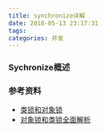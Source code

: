 ```yaml
---
title: synchronize详解
date: 2018-05-13 23:17:31
tags: 
categories: 并发
---
```


### Sychronize概述

### 参考资料
- [类锁和对象锁](https://juejin.im/post/5adc8f8af265da0b7e0bdafe)
- [对象锁和类锁全面解析](http://www.importnew.com/20444.html)